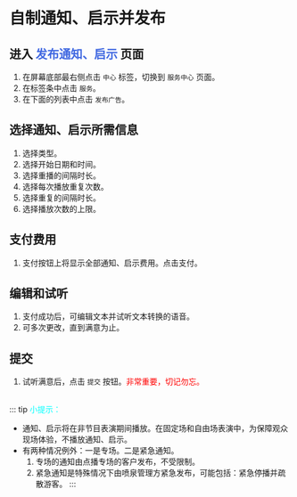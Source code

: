 # 自制通知、启示并发布

## 进入 <font color="royalblue">发布通知、启示</font> 页面
1. 在屏幕底部最右侧点击 `中心` 标签，切换到 `服务中心` 页面。
2. 在标签条中点击 `服务`。
3. 在下面的列表中点击 `发布广告`。

## 选择通知、启示所需信息
1. 选择类型。
2. 选择开始日期和时间。
3. 选择重播的间隔时长。
4. 选择每次播放重复次数。
5. 选择重复的间隔时长。
6. 选择播放次数的上限。

## 支付费用
1. 支付按钮上将显示全部通知、启示费用。点击支付。

## 编辑和试听
1. 支付成功后，可编辑文本并试听文本转换的语音。
2. 可多次更改，直到满意为止。

## 提交
1. 试听满意后，点击 `提交` 按钮。<font color="red">非常重要，切记勿忘。</font>

##
::: tip <font color="cyan">小提示：</font>
- 通知、启示将在非节目表演期间播放。在固定场和自由场表演中，为保障观众现场体验，不播放通知、启示。
- 有两种情况例外：一是专场。二是紧急通知。<br>
    1. 专场的通知由点播专场的客户发布，不受限制。<br>
    2. 紧急通知是特殊情况下由喷泉管理方紧急发布，可能包括：紧急停播并疏散游客。
:::
